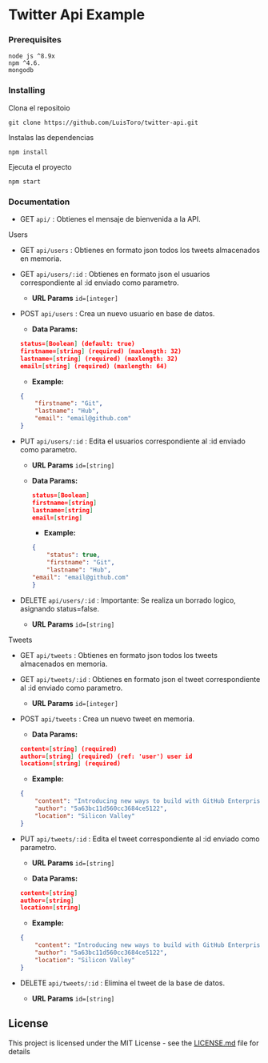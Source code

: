# Twitter Api Example

### Prerequisites

```
node js ^8.9x 
npm ^4.6.
mongodb
```

### Installing

Clona el repositoio 

```
git clone https://github.com/LuisToro/twitter-api.git
```

Instalas las dependencias

```
npm install
```

Ejecuta el proyecto

```
npm start
```

### Documentation

* GET `api/` : Obtienes el mensaje de bienvenida a la API.

Users

* GET `api/users` : Obtienes en formato json todos los tweets almacenados en memoria.

* GET `api/users/:id` : Obtienes en formato json el usuarios correspondiente al :id enviado como parametro.
	* **URL Params**
	`id=[integer]`

* POST `api/users` : Crea un nuevo usuario en base de datos.
	* **Data Params:**
	```json
  	status=[Boolean] (default: true)
	firstname=[string] (required) (maxlength: 32)
	lastname=[string] (required) (maxlength: 32)
	email=[string] (required) (maxlength: 64)
	```

	* **Example:**
	```json
	{
		"firstname": "Git",
		"lastname": "Hub",
		"email": "email@github.com"
	}
	 ```

* PUT `api/users/:id` : Edita el usuarios correspondiente al :id enviado como parametro.
	* **URL Params**
	`id=[string]`
  
  * **Data Params:**
	```json
  	status=[Boolean]
	firstname=[string]
	lastname=[string]
	email=[string]
	```

	* **Example:**
	```json
	{
		"status": true,
		"firstname": "Git",
		"lastname": "Hub",
    "email": "email@github.com"
	}
	 ```

* DELETE `api/users/:id` : Importante: Se realiza un borrado logico, asignando status=false.
	* **URL Params**
	`id=[string]`


Tweets

* GET `api/tweets` : Obtienes en formato json todos los tweets almacenados en memoria.

* GET `api/tweets/:id` : Obtienes en formato json el tweet correspondiente al :id enviado como parametro.
	* **URL Params**
	`id=[integer]`

* POST `api/tweets` : Crea un nuevo tweet en memoria.
	* **Data Params:**
	```json
	content=[string] (required) 
	author=[string] (required) (ref: 'user') user id
	location=[string] (required) 
	```

	* **Example:**
	```json
	{
		"content": "Introducing new ways to build with GitHub Enterprise 2.12",
		"author": "5a63bc11d560cc3684ce5122",
		"location": "Silicon Valley"
	}
	 ```

* PUT `api/tweets/:id` : Edita el tweet correspondiente al :id enviado como parametro.
	* **URL Params**
	`id=[string]`

	* **Data Params:**
	```json
	content=[string]
	author=[string]
	location=[string]
	```

	* **Example:**
	```json
	{
		"content": "Introducing new ways to build with GitHub Enterprise 900.12",
		"author": "5a63bc11d560cc3684ce5122",
		"location": "Silicon Valley"
	}
	 ```

* DELETE `api/tweets/:id` : Elimina el tweet de la base de datos.
	* **URL Params**
	`id=[string]`

## License

This project is licensed under the MIT License - see the [LICENSE.md](LICENSE.md) file for details

